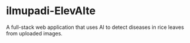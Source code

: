 # ilmupadi-ElevAIte
A full-stack web application that uses AI to detect diseases in rice leaves from uploaded images.

